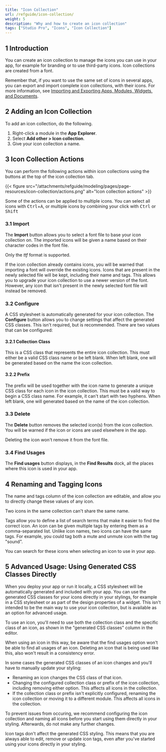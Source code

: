 ```yaml
---
title: "Icon Collection"
url: /refguide/icon-collection/
weight: 5
description: "Why and how to create an icon collection"
tags: ["Studio Pro", "Icons", "Icon Collection"]
---
```


## 1 Introduction

You can create an icon collection to manage the icons you can use in your app, for example for branding or to use third-party icons. Icon collections are created from a font.

Remember that, if you want to use the same set of icons in several apps, you can export and import complete icon collections, with their icons. For more information, see [Importing and Exporting Apps, Modules, Widgets, and Documents](/refguide/import-and-export/).

## 2 Adding an Icon Collection

To add an icon collection, do the following.

1. Right-click a module in the **App Explorer**.
2. Select **Add other > Icon collection**.
3. Give your icon collection a name.

## 3 Icon Collection Actions

You can perform the following actions within icon collections using the buttons at the top of the icon collection tab.

{{< figure src="/attachments/refguide/modeling/pages/page-resources/icon-collection/actions.png" alt="Icon collection actions" >}}

Some of the actions can be applied to multiple icons. You can select all icons with <kbd>Ctrl</kbd>+<kbd>A</kbd>, or multiple icons by combining your click with <kbd>Ctrl</kbd> or <kbd>Shift</kbd>

### 3.1 Import

The **Import** button allows you to select a font file to base your icon collection on. The imported icons will be given a name based on their character codes in the font file.

Only the *ttf* format is supported.

If the icon collection already contains icons, you will be warned that importing a font will override the existing icons. Icons that are present in the newly selected file will be kept, including their name and tags. This allows you to upgrade your icon collection to use a newer version of the font. However, any icon that isn't present in the newly selected font file will instead be removed.

### 3.2 Configure

A CSS stylesheet is automatically generated for your icon collection. The **Configure** button allows you to change settings that affect the generated CSS classes. This isn't required, but is recommended. There are two values that can be configured:

#### 3.2.1 Collection Class

This is a CSS class that represents the entire icon collection. This must either be a valid CSS class name or be left blank. When left blank, one will be generated based on the name the icon collection.

#### 3.2.2 Prefix

The prefix will be used together with the icon name to generate a unique CSS class for each icon in the icon collection. This must be a valid way to begin a CSS class name. For example, it can't start with two hyphens. When left blank, one will generated based on the name of the icon collection.

### 3.3 Delete

The **Delete** button removes the selected icon(s) from the icon collection. You will be warned if the icon or icons are used elsewhere in the app.

Deleting the icon won't remove it from the font file.

### 3.4 Find Usages

The **Find usages** button displays, in the **Find Results** dock, all the places where this icon is used in your app.

## 4 Renaming and Tagging Icons

The name and tags column of the icon collection are editable, and allow you to directly change these values of any icon.

Two icons in the same collection can't share the same name.

Tags allow you to define a list of search terms that make it easier to find the correct icon. An icon can be given multiple tags by entering them as a comma-separated list. Unlike icon names, two icons can have the same tags. For example, you could tag both a mute and unmute icon with the tag "sound".

You can search for these icons when selecting an icon to use in your app.

## 5 Advanced Usage: Using Generated CSS Classes Directly

When you deploy your app or run it locally, a CSS stylesheet will be automatically generated and included with your app. You can use the generated CSS classes for your icons directly in your stylings, for example in a CSS stylesheet or as part of the design properties of a widget. This isn't intended to be the main way to use your icon collection, but is available as an option for advanced usage.

To use an icon, you'll need to use both the collection class and the specific class of an icon, as shown in the "generated CSS classes" column in the editor.

When using an icon in this way, be aware that the find usages option won't be able to find all usages of an icon. Deleting an icon that is being used like this, also won't result in a consistency error.

In some cases the generated CSS classes of an icon changes and you'll have to manually update your styling:
* Renaming an icon changes the CSS class of that icon.
* Changing the configured collection class or prefix of the icon collection, including removing either option. This affects all icons in the collection.
* If the collection class or prefix isn't explicitly configured, renaming the icon collection or moving it to a different module. This affects all icons in the collection.

To prevent issues from occuring, we recommend configuring the icon collection and naming all icons before you start using them directly in your styling. Afterwards, do not make any further changes.

Icon tags don't affect the generated CSS styling. This means that you are always able to edit, remove or update icon tags, even after you've started using your icons directly in your styling.